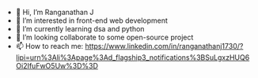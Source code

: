- 👋 Hi, I’m Ranganathan J
- 👀 I’m interested in front-end web development
- 🌱 I’m currently learning dsa and python
- 💞️ I’m looking collaborate to some open-source project
- 📫 How to reach me:
https://www.linkedin.com/in/ranganathanj1730/?lipi=urn%3Ali%3Apage%3Ad_flagship3_notifications%3BSuLgxzHUQ6Oi2IfuFwO5Uw%3D%3D
<!---/ 
Ranganathan-J/Ranganathan-J is a ✨ special ✨ repository because its `README.md` (this file) appears on your GitHub profile.
You can click the Preview link to take a look at your changes.
--->
